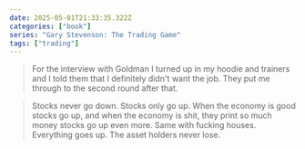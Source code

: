 ```yaml
---
date: 2025-05-01T21:33:35.322Z
categories: ["book"]
series: "Gary Stevenson: The Trading Game"
tags: ["trading"]
---
```

> For the interview with Goldman I turned up in my hoodie and trainers and I told them that I definitely didn't want the job. They put me through to the second round after that.

> Stocks never go down. Stocks only go up. When the economy is good stocks go up, and when the economy is shit, they print so much money stocks go up even more. Same with fucking houses. Everything goes up. The asset holders never lose.
